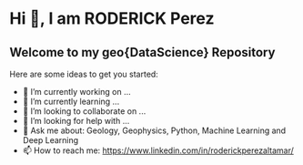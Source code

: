 # Hi 👋, I am RODERICK Perez
## Welcome to my geo{DataScience} Repository

Here are some ideas to get you started:

- 🔭 I’m currently working on ...
- 🌱 I’m currently learning ...
- 👯 I’m looking to collaborate on ...
- 🤔 I’m looking for help with ...
- 💬 Ask me about: Geology, Geophysics, Python, Machine Learning and Deep Learning
- 📫 How to reach me: https://www.linkedin.com/in/roderickperezaltamar/
